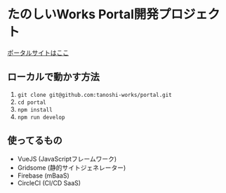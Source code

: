 # たのしいWorks Portal開発プロジェクト

[ポータルサイトはここ](https://portal.tanoshii.work)

## ローカルで動かす方法

1. `git clone git@github.com:tanoshi-works/portal.git`
2. `cd portal`
3. `npm install`
4. `npm run develop`

## 使ってるもの

- VueJS (JavaScriptフレームワーク)
- Gridsome (静的サイトジェネレーター)
- Firebase (mBaaS)
- CircleCI (CI/CD SaaS)
